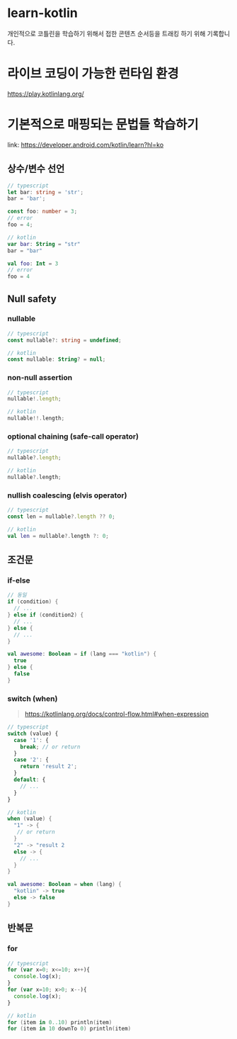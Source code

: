 # learn-kotlin
개인적으로 코틀린을 학습하기 위해서 접한 콘텐츠 순서등을 트래킹 하기 위해 기록합니다.


# 라이브 코딩이 가능한 런타임 환경
https://play.kotlinlang.org/

# 기본적으로 매핑되는 문법들 학습하기
link: https://developer.android.com/kotlin/learn?hl=ko

## 상수/변수 선언
```ts
// typescript
let bar: string = 'str';
bar = 'bar';

const foo: number = 3;
// error
foo = 4;
```

```kotlin
// kotlin
var bar: String = "str"
bar = "bar"

val foo: Int = 3
// error
foo = 4
```

## Null safety

### nullable
```ts
// typescript
const nullable?: string = undefined;
```
```kotlin
// kotlin
const nullable: String? = null;
```

### non-null assertion
```ts
// typescript
nullable!.length;
```
```kotlin
// kotlin
nullable!!.length;
```

### optional chaining (safe-call operator)
```ts
// typescript
nullable?.length;
```
```kotlin
// kotlin
nullable?.length;
```

### nullish coalescing (elvis operator)
```ts
// typescript
const len = nullable?.length ?? 0;
```
```kotlin
// kotlin
val len = nullable?.length ?: 0;
```

## 조건문
### if-else
```kt
// 동일
if (condition) {
  // ...
} else if (condition2) {
  // ...
} else {
  // ...
}

val awesome: Boolean = if (lang === "kotlin") {
  true
} else {
  false
}
```

### switch (when)
> https://kotlinlang.org/docs/control-flow.html#when-expression
```ts
// typescript
switch (value) {
  case '1': {
    break; // or return
  }
  case '2': {
    return 'result 2';
  }
  default: {
    // ...
  }
}
```
```kt
// kotlin
when (value) {
  "1" -> {
   // or return
  }
  "2" -> "result 2
  else -> {
    // ...
  }
}

val awesome: Boolean = when (lang) {
  "kotlin" -> true
  else -> false
}
```

## 반복문
### for
```ts
// typescript
for (var x=0; x<=10; x++){
  console.log(x);
}
for (var x=10; x>0; x--){
  console.log(x);
}
```
```kt
// kotlin
for (item in 0..10) println(item)
for (item in 10 downTo 0) println(item)
```
